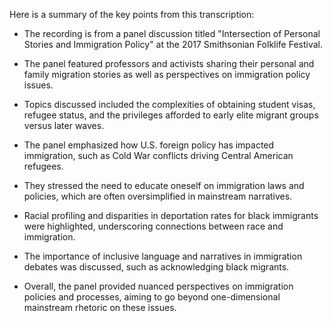 Here is a summary of the key points from this transcription:

- The recording is from a panel discussion titled "Intersection of Personal Stories and Immigration Policy" at the 2017 Smithsonian Folklife Festival.

- The panel featured professors and activists sharing their personal and family migration stories as well as perspectives on immigration policy issues. 

- Topics discussed included the complexities of obtaining student visas, refugee status, and the privileges afforded to early elite migrant groups versus later waves.

- The panel emphasized how U.S. foreign policy has impacted immigration, such as Cold War conflicts driving Central American refugees.

- They stressed the need to educate oneself on immigration laws and policies, which are often oversimplified in mainstream narratives.

- Racial profiling and disparities in deportation rates for black immigrants were highlighted, underscoring connections between race and immigration.

- The importance of inclusive language and narratives in immigration debates was discussed, such as acknowledging black migrants.

- Overall, the panel provided nuanced perspectives on immigration policies and processes, aiming to go beyond one-dimensional mainstream rhetoric on these issues.